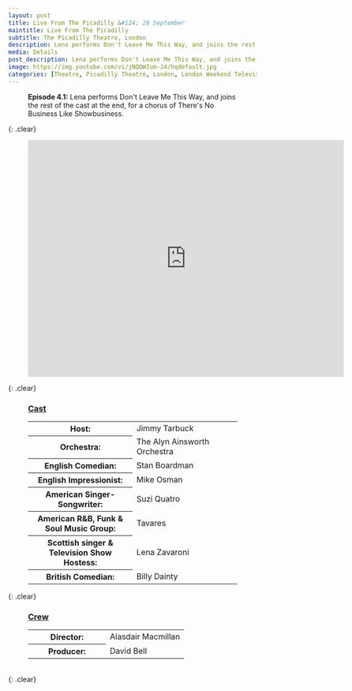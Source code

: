 ```yaml
---
layout: post
title: Live From The Picadilly &#124; 28 September
maintitle: Live From The Picadilly
subtitle: The Picadilly Theatre, London
description: Lena performs Don't Leave Me This Way, and joins the rest of the cast at the end, for a chorus of There's No Business Like Showbusiness.
media: Details
post_description: Lena performs Don't Leave Me This Way, and joins the rest of the cast at the end, for a chorus of There's No Business Like Showbusiness.
image: https://img.youtube.com/vi/jNQDWIum-J4/hqdefault.jpg
categories: [Theatre, Picadilly Theatre, London, London Weekend Television, OnThisDay28September]
---
```


<figure class="fig3">
<strong>Episode 4.1:</strong> Lena performs Don't Leave Me This Way, and joins the rest of the cast at the end, for a chorus of There's No Business Like Showbusiness.
</figure>

{: .clear}

<figure class="fig3">
<div class="responsive-video">
<iframe width="640px" height="480px" src="https://www.youtube.com/embed/jNQDWIum-J4?rel=0&showinfo=1" frameborder="0" allowfullscreen=""></iframe>
</div>
</figure>

{: .clear}

<figure class="fig3">
<h3 id="cast"><a href="#cast">Cast</a></h3>
<table>
<tr><th style="width:50%;">Host:</th><td style="width:50%;">Jimmy Tarbuck</td></tr>
<tr><th>Orchestra:</th><td>The Alyn Ainsworth Orchestra</td></tr>
<tr><th>English Comedian:</th><td>Stan Boardman</td></tr>
<tr><th>English Impressionist:</th><td>Mike Osman</td></tr>
<tr><th>American Singer-Songwriter:</th><td>Suzi Quatro</td></tr>
<tr><th>American R&B, Funk & Soul Music Group:</th><td>Tavares</td></tr>
<tr><th>Scottish singer & Television Show Hostess:</th><td>Lena Zavaroni</td></tr>
<tr><th>British Comedian:</th><td>Billy Dainty</td></tr>
</table>
</figure>

{: .clear}

<figure class="fig3">
<h3 id="crew"><a href="#crew">Crew</a></h3>
<table>
<tr><th style="width:50%;">Director:</th><td style="width:50%;">Alasdair Macmillan</td></tr>
<tr><th>Producer:</th><td>David Bell</td></tr>
</table>
</figure>

<br />{: .clear}
